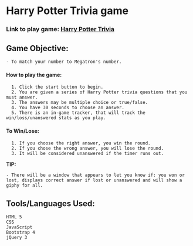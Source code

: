 # Harry Potter Trivia game
### Link to play game:  [Harry Potter Trivia](https://jenharden.github.io/TriviaGame/.)

## Game Objective:
```
- To match your number to Megatron's number.
```
#### How to play the game:
```
  1. Click the start button to begin.
  2. You are given a series of Harry Potter trivia questions that you must answer.
  3. The answers may be multiple choice or true/false.
  4. You have 30 seconds to choose an answer.
  5. There is an in-game tracker, that will track the win/loss/unanswered stats as you play.
```
#### To Win/Lose:
```
  1. If you choose the right answer, you win the round.
  2. If you chose the wrong answer, you will lose the round.
  3. It will be considered unanswered if the timer runs out.
  ```
  __TIP:__
  ```
  - There will be a window that appears to let you know if: you won or lost, displays correct answer if lost or unanswered and will show a giphy for all.
  ```
  ## Tools/Languages Used:
  ```
  HTML 5
  CSS
  JavaScript
  Bootstrap 4
  jQuery 3
  ```
